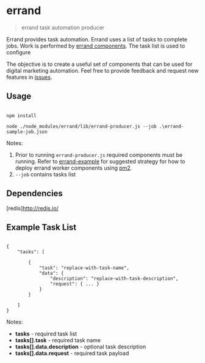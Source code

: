 # errand
> errand task automation producer

Errand provides task automation. Errand uses a list of tasks to complete jobs. Work is performed by [errand components](https://www.npmjs.com/search?q=keywords:errand&page=1&ranking=optimal). The task list is used to configure 

The objective is to create a useful set of components that can be used for digital marketing automation. Feel free to provide feedback and request new features in [issues](https://github.com/errandjs/errand-logger/issues).

## Usage

```

npm install

node ./node_modules/errand/lib/errand-producer.js --job .\errand-sample-job.json

```
Notes:

1. Prior to running `errand-producer.js` required components must be running. Refer to [errand-example](https://github.com/errandjs/errand-example) for suggested strategy for how to deploy errand worker components using [pm2](http://pm2.keymetrics.io/).
2. `--job` contains tasks list


## Dependencies

[redis]http://redis.io/


## Example Task List

```

{
	"tasks": [

		{
			"task": "replace-with-task-name",
			"data": {
				"description": "replace-with-task-description",
				"request": { ... }
			}
		}

	]
}

```

Notes:

* **tasks** - required task list
* **tasks[].task** - required task name
* **tasks[].data.description** - optional task description
* **tasks[].data.request** - required task payload

